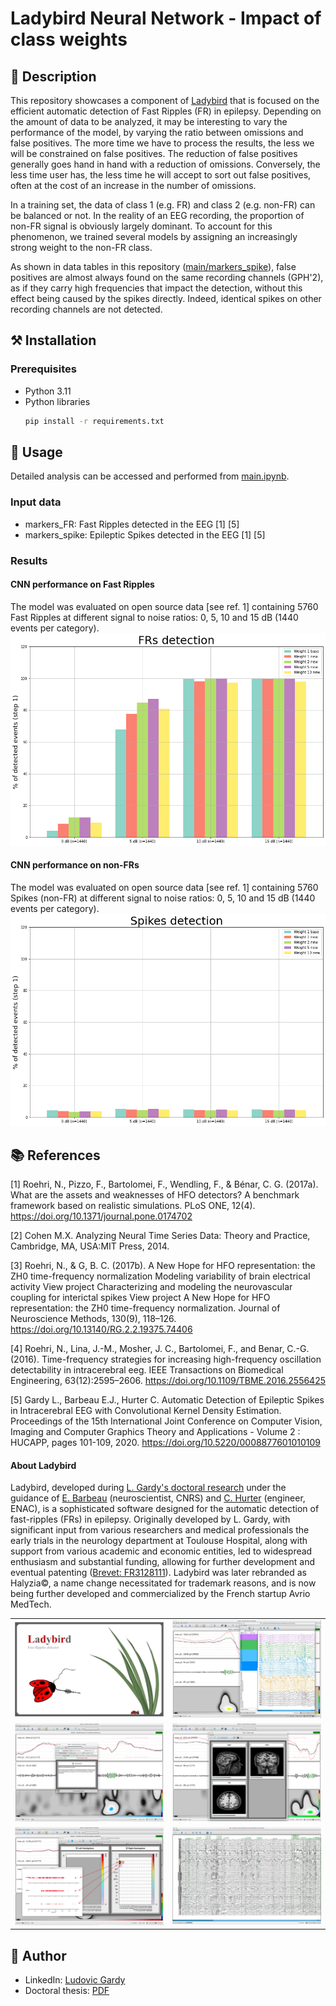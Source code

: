 # Ladybird Neural Network - Impact of class weights

## 📄 Description
This repository showcases a component of [Ladybird](#about-ladybird) that is focused on the efficient automatic detection of Fast Ripples (FR) in epilepsy. Depending on the amount of data to be analyzed, it may be interesting to vary the performance of the model, by varying the ratio between omissions and false positives. The more time we have to process the results, the less we will be constrained on false positives. The reduction of false positives generally goes hand in hand with a reduction of omissions. Conversely, the less time user has, the less time he will accept to sort out false positives, often at the cost of an increase in the number of omissions.

In a training set, the data of class 1 (e.g. FR) and class 2 (e.g. non-FR) can be balanced or not. In the reality of an EEG recording, the proportion of non-FR signal is obviously largely dominant. To account for this phenomenon, we trained several models by assigning an increasingly strong weight to the non-FR class. 

As shown in data tables in this repository ([main/markers_spike](https://github.com/LudovicGardy/halyzia_CNN_weights/tree/main/markers_spike)), false positives are almost always found on the same recording channels (GPH'2), as if they carry high frequencies that impact the detection, without this effect being caused by the spikes directly. Indeed, identical spikes on other recording channels are not detected.

## ⚒️ Installation

### Prerequisites
- Python 3.11
- Python libraries
    ```sh
    pip install -r requirements.txt
    ```

## 📝 Usage
Detailed analysis can be accessed and performed from [main.ipynb](https://github.com/LudovicGardy/halyzia_CNN_weights/blob/main/main.ipynb).

### Input data
- markers_FR: Fast Ripples detected in the EEG [1] [5]
- markers_spike: Epileptic Spikes detected in the EEG [1] [5]

### Results

#### CNN performance on Fast Ripples
The model was evaluated on open source data [see ref. 1] containing 5760 Fast Ripples at different signal to noise ratios: 0, 5, 10 and 15 dB (1440 events per category).
![](images/image1.png)

#### CNN performance on non-FRs
The model was evaluated on open source data [see ref. 1] containing 5760 Spikes (non-FR) at different signal to noise ratios: 0, 5, 10 and 15 dB (1440 events per category).
![](images/image2.png)

## 📚 References
[1] Roehri, N., Pizzo, F., Bartolomei, F., Wendling, F., & Bénar, C. G. (2017a). What are the assets and weaknesses of HFO detectors? A benchmark framework based on realistic simulations. PLoS ONE, 12(4). https://doi.org/10.1371/journal.pone.0174702

[2] Cohen M.X. Analyzing Neural Time Series Data: Theory and Practice, Cambridge, MA, USA:MIT Press, 2014.

[3] Roehri, N., & G, B. C. (2017b). A New Hope for HFO representation: the ZH0 time-frequency normalization Modeling variability of brain electrical activity View project Characterizing and modeling the neurovascular coupling for interictal spikes View project A New Hope for HFO representation: the ZH0 time-frequency normalization. Journal of Neuroscience Methods, 130(9), 118–126. https://doi.org/10.13140/RG.2.2.19375.74406

[4] Roehri, N., Lina, J.-M., Mosher, J. C., Bartolomei, F., and Benar, C.-G. (2016). Time-frequency strategies for increasing high-frequency oscillation detectability in intracerebral eeg. IEEE Transactions on Biomedical Engineering, 63(12):2595–2606. https://doi.org/10.1109/TBME.2016.2556425

[5] Gardy L., Barbeau E.J., Hurter C. Automatic Detection of Epileptic Spikes in Intracerebral EEG with Convolutional Kernel Density Estimation. Proceedings of the 15th International Joint Conference on Computer Vision, Imaging and Computer Graphics Theory and Applications - Volume 2 : HUCAPP, pages 101-109, 2020. https://doi.org/10.5220/0008877601010109

#### About Ladybird
Ladybird, developed during [L. Gardy's doctoral research](http://thesesups.ups-tlse.fr/5164/1/2021TOU30190.pdf) under the guidance of [E. Barbeau](https://cerco.cnrs.fr/page-perso-emmanuel-j-barbeau-ph-d/) (neuroscientist, CNRS) and [C. Hurter](http://recherche.enac.fr/~hurter/presentation.html) (engineer, ENAC), is a sophisticated software designed for the automatic detection of fast-ripples (FRs) in epilepsy. Originally developed by L. Gardy, with significant input from various researchers and medical professionals the early trials in the neurology department at Toulouse Hospital, along with support from various academic and economic entities, led to widespread enthusiasm and substantial funding, allowing for further development and eventual patenting ([Brevet: FR3128111](https://data.inpi.fr/brevets/FR3128111)). Ladybird was later rebranded as Halyzia©, a name change necessitated for trademark reasons, and is now being further developed and commercialized by the French startup Avrio MedTech.

<table style="width:100%;">
  <tr>
    <td style="width:50%;"><img src="images/ladybird1.jpg" alt="Image 1" style="width:100%;"></td>
    <td style="width:50%;"><img src="images/ladybird2.jpg" alt="Image 2" style="width:100%;"></td>
  </tr>
  <tr>
    <td style="width:50%;"><img src="images/ladybird3.jpg" alt="Image 3" style="width:100%;"></td>
    <td style="width:50%;"><img src="images/ladybird4.jpg" alt="Image 4" style="width:100%;"></td>
  </tr>
  <tr>
    <td style="width:50%;"><img src="images/ladybird5.jpg" alt="Image 3" style="width:100%;"></td>
    <td style="width:50%;"><img src="images/ladybird6.jpg" alt="Image 4" style="width:100%;"></td>
  </tr>
</table>

## 👤 Author
- LinkedIn: [Ludovic Gardy](https://www.linkedin.com/in/ludovic-gardy/)
- Doctoral thesis: [PDF](http://thesesups.ups-tlse.fr/5164/1/2021TOU30190.pdf)